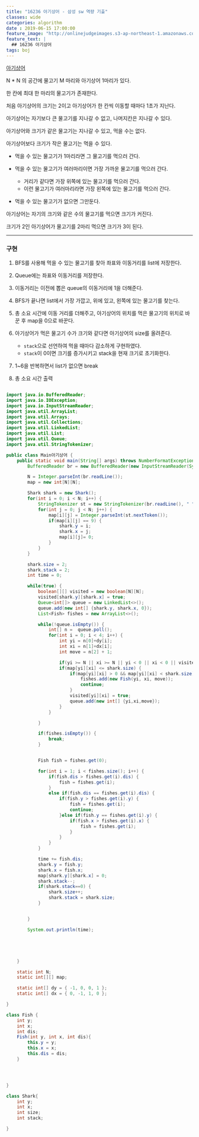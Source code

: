 ```yaml
---
title: "16236 아기상어 - 삼성 sw 역량 기출"
classes: wide
categories: algorithm
date : 2019-06-15 17:00:00
feature_image: "http://onlinejudgeimages.s3-ap-northeast-1.amazonaws.com/images/big-square.png"
feature_text: |
  ## 16236 아기상어
tags: boj
---
```


[아기상어](https://www.acmicpc.net/problem/16236)

N * N 의 공간에 물고기 M 마리와 아기상어 1마리가 있다.

한 칸에 최대 한 마리의 물고기가 존재한다.

처음 아기상어의 크기는 2이고 아기상어가 한 칸씩 이동할 때마다 1초가 지난다.

아기상어는 자기보다 큰 물고기를 지나갈 수 없고, 나머지칸은 지나갈 수 있다.

아기상어와 크기가 같은 물고기는 지나갈 수 있고, 먹을 수는 없다.

아기상어보다 크기가 작은 물고기는 먹을 수 있다.

- 먹을 수 있는 물고기가 1마리라면 그 물고기를 먹으러 간다.

- 먹을 수 있는 물고기가 여러마리이면 가장 가까운 물고기를 먹으러 간다.

    - 거리가 같다면 가장 위쪽에 있는 물고기를 먹으러 간다.
    - 이런 물고기가 여러마리라면 가장 왼쪽에 있는 물고기를 먹으러 간다.

- 먹을 수 있는 물고기가 없으면 그만둔다.

아기상어는 자기의 크기와 같은 수의 물고기를 먹으면 크기가 커진다.

크기가 2인 아기상어가 물고기를 2마리 먹으면 크기가 3이 된다.

---

### 구현

1. BFS를 사용해 먹을 수 있는 물고기를 찾아 좌표와 이동거리를 list에 저장한다.

2. Queue에는 좌표와 이동거리를 저장한다.

3. 이동거리는 이전에 뽑은 queue의 이동거리에 1을 더해준다.

4. BFS가 끝나면 list에서 가장 가깝고, 위에 있고, 왼쪽에 있는 물고기를 찾는다.

5. 총 소요 시간에 이동 거리를 더해주고, 아기상어의 위치를 먹은 물고기의 위치로 바꾼 후 map을 0으로 바꾼다.

6. 아기상어가 먹은 물고기 수가 크기와 같다면 아기상어의 size를 올려준다.
    - `stack`으로 선언하여 먹을 때마다 감소하게 구현하였다.
    - `stack`이 0이면 크기를 증가시키고 stack을 현재 크기로 초기화한다.

7. 1~6을 반복하면서 list가 없으면 break

8. 총 소요 시간 출력

```java

import java.io.BufferedReader;
import java.io.IOException;
import java.io.InputStreamReader;
import java.util.ArrayList;
import java.util.Arrays;
import java.util.Collections;
import java.util.LinkedList;
import java.util.List;
import java.util.Queue;
import java.util.StringTokenizer;

public class Main아기상어 {
	public static void main(String[] args) throws NumberFormatException, IOException {
		BufferedReader br = new BufferedReader(new InputStreamReader(System.in));

		N = Integer.parseInt(br.readLine());
		map = new int[N][N];

		Shark shark = new Shark();
		for(int i = 0; i < N; i++) {
			StringTokenizer st = new StringTokenizer(br.readLine(), " ");
			for(int j = 0; j < N; j++) {
				map[i][j] = Integer.parseInt(st.nextToken());
				if(map[i][j] == 9) {
					shark.y = i;
					shark.x = j;
					map[i][j]= 0;
				}
			}
		}

		shark.size = 2;
		shark.stack = 2;
		int time = 0;

		while(true) {
			boolean[][] visited = new boolean[N][N];
			visited[shark.y][shark.x] = true;
			Queue<int[]> queue = new LinkedList<>();
			queue.add(new int[] {shark.y, shark.x, 0});
			List<Fish> fishes = new ArrayList<>();

			while(!queue.isEmpty()) {
				int[] n =  queue.poll();
				for(int i = 0; i < 4; i++) {
					int yi = n[0]+dy[i];
					int xi = n[1]+dx[i];
					int move = n[2] + 1;

					if(yi >= N || xi >= N || yi < 0 || xi < 0 || visited[yi][xi])continue;
					if(map[yi][xi] <= shark.size) {
						if(map[yi][xi] > 0 && map[yi][xi] < shark.size) {							
							fishes.add(new Fish(yi, xi, move));
							continue;
						}
						visited[yi][xi] = true;
						queue.add(new int[] {yi,xi,move});
					}
				}

			}

			if(fishes.isEmpty()) {
				break;
			}


			Fish fish = fishes.get(0);

			for(int i = 1; i < fishes.size(); i++) {
				if(fish.dis > fishes.get(i).dis) {
					fish = fishes.get(i);
				}
				else if(fish.dis == fishes.get(i).dis) {
					if(fish.y > fishes.get(i).y) {
						fish = fishes.get(i);
						continue;
					}else if(fish.y == fishes.get(i).y) {
						if(fish.x > fishes.get(i).x) {
							fish = fishes.get(i);
						}
					}
				}
			}

			time += fish.dis;
			shark.y = fish.y;
			shark.x = fish.x;
			map[shark.y][shark.x] = 0;
			shark.stack--;
			if(shark.stack==0) {
				shark.size++;
				shark.stack = shark.size;
			}


		}

		System.out.println(time);





	}

	static int N;
	static int[][] map;

	static int[] dy = { -1, 0, 0, 1 };
	static int[] dx = { 0, -1, 1, 0 };

}

class Fish {
	int y;
	int x;
	int dis;
	Fish(int y, int x, int dis){
		this.y = y;
		this.x = x;
		this.dis = dis;
	}




}

class Shark{
	int y;
	int x;
	int size;
	int stack;

}

```
